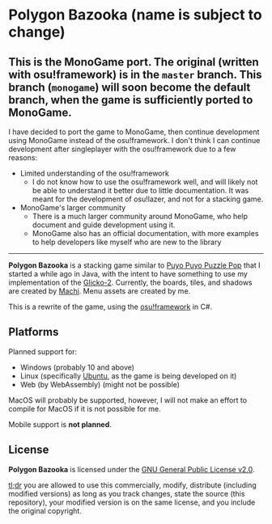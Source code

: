 # Polygon Bazooka (name is subject to change)

## This is the MonoGame port. The original (written with osu!framework) is in the `master` branch. This branch (`monogame`) will soon become the default branch, when the game is sufficiently ported to MonoGame.



I have decided to port the game to MonoGame, then continue development using MonoGame instead of the osu!framework.
I don't think I can continue development after singleplayer with the osu!framework due to a few reasons:
- Limited understanding of the osu!framework
  - I do not know how to use the osu!framework well, and will likely not be able to understand it better due to little documentation. It was meant for the development of osu!lazer, and not for a stacking game.
- MonoGame's larger community
  - There is a much larger community around MonoGame, who help document and guide development using it.
  - MonoGame also has an official documentation, with more examples to help developers like myself who are new to the library
 
---

**Polygon Bazooka** is a stacking game similar to [Puyo Puyo Puzzle Pop](https://www.google.com/search?q=puyo+puyo+puzzle+pop) that I started a while ago in Java, with the intent to have something to use my implementation of the [Glicko-2](http://www.glicko.net/glicko/glicko2.pdf).
Currently, the boards, tiles, and shadows are created by [Machi](https://x.com/marblechese). Menu assets are created by me.

This is a rewrite of the game, using the [osu!framework](https://github.com/ppy/osu-framework) in C#.

## Platforms
Planned support for:
- Windows (probably 10 and above)
- Linux (specifically [Ubuntu](https://ubuntu.com/), as the game is being developed on it)
- Web (by WebAssembly) (might not be possible)

MacOS will probably be supported, however, I will not make an effort to compile for MacOS if it is not possible for me.

Mobile support is **not planned**.

## License
**Polygon Bazooka** is licensed under the [GNU General Public License v2.0](https://www.gnu.org/licenses/old-licenses/gpl-2.0.en.html).

[tl;dr](https://www.tldrlegal.com/license/gnu-general-public-license-v2) you are allowed to use this commercially, modify, distribute (including modified versions) as long as you track changes, state the source (this repository), your modified version is on the same license, and you include the original copyright.
